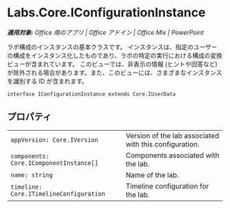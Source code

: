 
# Labs.Core.IConfigurationInstance

 _**適用対象:** Office 用のアプリ | Office アドイン | Office Mix | PowerPoint_

ラボ構成のインスタンスの基本クラスです。 インスタンスは、指定のユーザーの構成をインスタンス化したものであり、ラボの特定の実行における構成の変換ビューが含まれています。 このビューでは、非表示の情報 (ヒントや回答など) が除外される場合があります。また、このビューには、さまざまなインスタンスを識別する ID が含まれます。

```
interface IConfigurationInstance extends Core.IUserData
```


## プロパティ


|||
|:-----|:-----|
| `appVersion: Core.IVersion`|Version of the lab associated with this configuration.|
| `components: Core.IComponentInstance[]`|Components associated with the lab.|
| `name: string`|Name of the lab.|
| `timeline: Core.ITimelineConfiguration`|Timeline configuration for the lab.|
